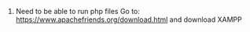 1. Need to be able to run php files
  Go to: https://www.apachefriends.org/download.html and download XAMPP
